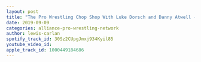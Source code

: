 ```yaml
---
layout: post
title: "The Pro Wrestling Chop Shop With Luke Dorsch and Danny Atwell - Ep.5"
date: 2019-09-09
categories: alliance-pro-wrestling-network
author: lewis-carlan
spotify_track_id: 30Sz2CUpgJmxj934Kyil85
youtube_video_id: 
apple_track_id: 1000449184686
---
```

